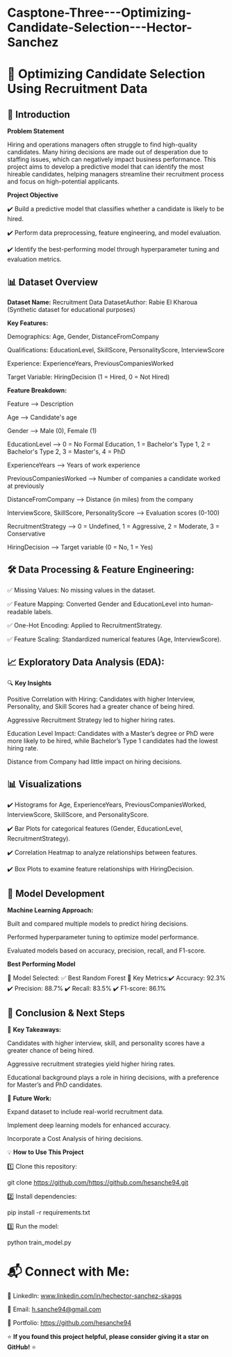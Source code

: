 # Casptone-Three---Optimizing-Candidate-Selection---Hector-Sanchez

# 📌 **Optimizing Candidate Selection Using Recruitment Data**

## 📖 **Introduction**

**Problem Statement**

Hiring and operations managers often struggle to find high-quality candidates. Many hiring decisions are made out of desperation due to staffing issues, which can negatively impact business performance. This project aims to develop a predictive model that can identify the most hireable candidates, helping managers streamline their recruitment process and focus on high-potential applicants.

**Project Objective**

✔️ Build a predictive model that classifies whether a candidate is likely to be hired.

✔️ Perform data preprocessing, feature engineering, and model evaluation.

✔️ Identify the best-performing model through hyperparameter tuning and evaluation metrics.

## 📊 **Dataset Overview**

**Dataset Name:** Recruitment Data DatasetAuthor: Rabie El Kharoua (Synthetic dataset for educational purposes)

**Key Features:**

Demographics: Age, Gender, DistanceFromCompany

Qualifications: EducationLevel, SkillScore, PersonalityScore, InterviewScore

Experience: ExperienceYears, PreviousCompaniesWorked

Target Variable: HiringDecision (1 = Hired, 0 = Not Hired)

**Feature Breakdown:**

Feature -->  Description

Age -->  Candidate's age

Gender -->  Male (0), Female (1)

EducationLevel -->  0 = No Formal Education, 1 = Bachelor's Type 1, 2 = Bachelor's Type 2, 3 = Master's, 4 = PhD

ExperienceYears -->  Years of work experience

PreviousCompaniesWorked -->  Number of companies a candidate worked at previously

DistanceFromCompany -->  Distance (in miles) from the company

InterviewScore, SkillScore, PersonalityScore -->  Evaluation scores (0-100)

RecruitmentStrategy -->  0 = Undefined, 1 = Aggressive, 2 = Moderate, 3 = Conservative

HiringDecision -->  Target variable (0 = No, 1 = Yes)

## 🛠 **Data Processing & Feature Engineering:**

✅ Missing Values: No missing values in the dataset.

✅ Feature Mapping: Converted Gender and EducationLevel into human-readable labels.

✅ One-Hot Encoding: Applied to RecruitmentStrategy.

✅ Feature Scaling: Standardized numerical features (Age, InterviewScore).

## 📈 **Exploratory Data Analysis (EDA):**

🔍 **Key Insights**

Positive Correlation with Hiring: Candidates with higher Interview, Personality, and Skill Scores had a greater chance of being hired.

Aggressive Recruitment Strategy led to higher hiring rates.

Education Level Impact: Candidates with a Master’s degree or PhD were more likely to be hired, while Bachelor’s Type 1 candidates had the lowest hiring rate.

Distance from Company had little impact on hiring decisions.

## 📊 **Visualizations**

✔️ Histograms for Age, ExperienceYears, PreviousCompaniesWorked, InterviewScore, SkillScore, and PersonalityScore.

✔️ Bar Plots for categorical features (Gender, EducationLevel, RecruitmentStrategy).

✔️ Correlation Heatmap to analyze relationships between features.

✔️ Box Plots to examine feature relationships with HiringDecision.

## 🚀 **Model Development**

**Machine Learning Approach:**

Built and compared multiple models to predict hiring decisions.

Performed hyperparameter tuning to optimize model performance.

Evaluated models based on accuracy, precision, recall, and F1-score.

**Best Performing Model**

🔹 Model Selected: ✅ Best Random Forest 
🔹 Key Metrics:✔️ Accuracy: 92.3%  ✔️ Precision: 88.7%  ✔️ Recall: 83.5%  ✔️ F1-score: 86.1%

## 🎯 **Conclusion & Next Steps**

📌 **Key Takeaways:**

Candidates with higher interview, skill, and personality scores have a greater chance of being hired.

Aggressive recruitment strategies yield higher hiring rates.

Educational background plays a role in hiring decisions, with a preference for Master’s and PhD candidates.

📌 **Future Work:**

Expand dataset to include real-world recruitment data.

Implement deep learning models for enhanced accuracy.

Incorporate a Cost Analysis of hiring decisions.

💡 **How to Use This Project**

1️⃣ Clone this repository:

git clone https://github.com/https://github.com/hesanche94.git

2️⃣ Install dependencies:

pip install -r requirements.txt

3️⃣ Run the model:

python train_model.py

# 📬 **Connect with Me:**

💼 LinkedIn: www.linkedin.com/in/hechector-sanchez-skaggs

📧 Email: h.sanche94@gmail.com

📂 Portfolio: https://github.com/hesanche94

⭐ **If you found this project helpful, please consider giving it a star on GitHub!** ⭐
